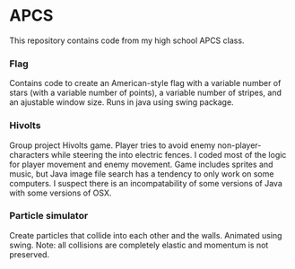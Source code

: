 # APCS
This repository contains code from my high school APCS class.

### Flag
Contains code to create an American-style flag with a variable number of stars (with a variable number of points), a variable number of stripes, and an ajustable window size. Runs in java using swing package.

### Hivolts
Group project Hivolts game. Player tries to avoid enemy non-player-characters while steering the into electric fences. I coded most of the logic for player movement and enemy movement. Game includes sprites and music, but Java image file search has a tendency to only work on some computers. I suspect there is an incompatability of some versions of Java with some versions of OSX.

### Particle simulator
Create particles that collide into each other and the walls. Animated using swing. Note: all collisions are completely elastic and momentum is not preserved.
